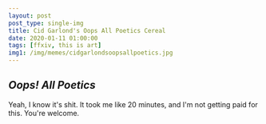 ```yaml
---
layout: post
post_type: single-img
title: Cid Garlond's Oops All Poetics Cereal
date: 2020-01-11 01:00:00
tags: [ffxiv, this is art]
img1: /img/memes/cidgarlondsoopsallpoetics.jpg
---
```

## *Oops! All Poetics*

Yeah, I know it's shit. It took me like 20 minutes, and I'm not getting paid for this. You're welcome.
